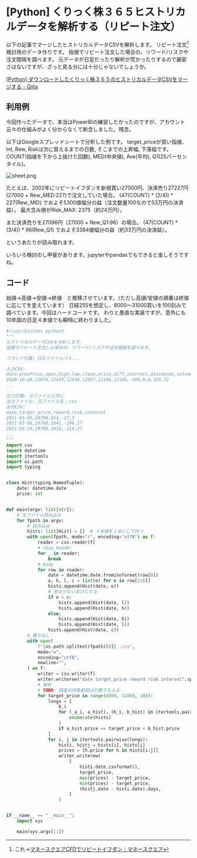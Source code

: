 <!--
id: 6700b8459c81bdf24e1f
url: https://qiita.com/tenmyo/items/6700b8459c81bdf24e1f
created_at: 2023-02-23T00:13:17+09:00
updated_at: 2023-02-23T20:52:11+09:00
private: false
coediting: false
tags:
- Python
- Finance
- 投資
- ヒストリカルデータ
- くりっく株３６５
team: null
-->

# [Python] くりっく株３６５ヒストリカルデータを解析する（リピート注文）

以下の記事でマージしたヒストリカルデータCSVを解析します。
リピート注文[^1]検討用のデータ作りです。
指値でリピート注文した場合の、リワード/リスクや注文間隔を調べます。
元データが日足だったり解析が荒かったりするので厳密さはないですが、ざっと見る分には十分じゃないでしょうか。

[^1]: これ→[マネースクエアCFDでリピートイフダン｜マネースクエア](https://www.m2j.co.jp/cfd/repeat-ifdone)

[[Python] ダウンロードしたくりっく株３６５のヒストリカルデータCSVをマージする - Qiita](https://qiita.com/tenmyo/items/4bfc4e9fee4b9c86ee01)

## 利用例

今回作ったデータで、本当はPowerBIの練習したかったのですが、アカウント云々の仕組みがよく分からなくて断念しました。残念。

以下はGoogleスプレッドシートで分析した例です。
target_priceが買い指値、Int, Rew, Riskは次に買えるまでの日数, そこまでの上昇幅, 下落幅です。
COUNT(指値を下から上抜けた回数), MED(中央値), Ave(平均), Q1(25パーセンタイル)。

![sheet.png](https://qiita-image-store.s3.ap-northeast-1.amazonaws.com/0/142637/e8465ff0-21f7-c7b7-e79f-27bbe5bfd1e6.png)

たとえば、2002年にリピートイフダンを新規買い27000円、決済売り27227円(27000 + Rew_MED:227)で注文していた場合。
(47(COUNT) * (2/4)) * 227(Rew_MID) でおよそ5300値幅分の益（注文数量100なので53万円の決済益）。
最大含み損がRisk_MAX: 2375（約24万円）。

また決済売りを27096円（27000 + Rew_Q1:96）の場合。
(47(COUNT) * (3/4)) * 96(Rew_Q1) でおよそ3384値幅分の益（約33万円の決済益）。

というあたりが読み取れます。

いろいろ検討のし甲斐があります。jupyterやpandasでもできると楽しそうですね。

## コード

始値→高値→安値→終値　と推移させています。（ただし高値/安値の順番は終値に応じてを変えています）
日経255を想定し、8000～31000買いを100刻みで調べています。今回はハードコードです。
わりと愚直な実装ですが、意外にも10年超の日足４本値でも瞬時に終わりました。

```python
#!/usr/bin/env python3
"""
ヒストリカルデータCSVを分析します。
指値でリピート注文した場合の、リワード/リスクや注文間隔を調べます。

コマンド引数: CSVファイルパス...

入力CSV:
date,prevPrice,open,high,low,close,price,diff,interest,dividends,volume,position
2020-10-26,12670,12429,12430,12097,12186,12186,-484,0,0,159,72
...

出力位置: 元ファイルと同じ
出力ファイル: 元ファイル名_.csv
出力CSV:
date,target_price,reward,risk,interval
2021-03-05,28700,923,-17,3
2021-03-08,28700,1841,-294,17
2021-03-25,28700,1615,-214,27
...
"""
import csv
import datetime
import itertools
import os.path
import typing


class Hist(typing.NamedTuple):
    date: datetime.date
    price: int


def main(argv: list[str]):
    # 全ファイル読み込み
    for fpath in argv:
        # 読み込み
        hists: list[Hist] = []  # ４本値を１本にして持つ
        with open(fpath, mode="r", encoding="utf8") as f:
            reader = csv.reader(f)
            # skip header
            for _ in reader:
                break
            # body
            for row in reader:
                date = datetime.date.fromisoformat(row[0])
                o, h, l, c = [int(e) for e in row[2:6]]
                hists.append(Hist(date, o))
                # 差の少ない並びにする
                if o < c:
                    hists.append(Hist(date, l))
                    hists.append(Hist(date, h))
                else:
                    hists.append(Hist(date, h))
                    hists.append(Hist(date, l))
                hists.append(Hist(date, c))
        # 書き出し
        with open(
            f"{os.path.splitext(fpath)[0]}_.csv",
            mode="w",
            encoding="utf8",
            newline="",
        ) as f:
            writer = csv.writer(f)
            writer.writerow("date target_price reward risk interval".split())
            # 解析
            # TODO: 調査の対象範囲は引数で与える
            for target_price in range(8000, 31000, 100):
                longs = [
                    b_i
                    for (_a_i, a_hist), (b_i, b_hist) in itertools.pairwise(
                        enumerate(hists)
                    )
                    if a_hist.price <= target_price < b_hist.price
                ]
                for i, j in itertools.pairwise(longs):
                    histi, histj = hists[i], hists[j]
                    prices = [h.price for h in hists[i:j]]
                    writer.writerow(
                        [
                            histi.date.isoformat(),
                            target_price,
                            max(prices) - target_price,
                            min(prices) - target_price,
                            (histj.date - histi.date).days,
                        ]
                    )


if __name__ == "__main__":
    import sys

    main(sys.argv[1:])
```
